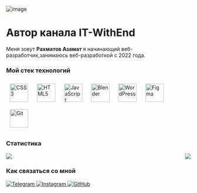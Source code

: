 ![image](https://user-images.githubusercontent.com/116718721/217875311-adae992d-1a52-468c-8ed6-e1e8cf656921.png)

<h1>Автор канала IT-WithEnd</h1>

Меня зовут <b>Рахматов Азамат</b> я начинающий веб-разработчик,занимаюсь веб-разработкой с 2022 года.

<h3>Мой стек технологий</h3>
<div align="left">  
<a href="https://www.w3schools.com/css/" target="_blank"><img style="margin: 10px" src="https://profilinator.rishav.dev/skills-assets/css3-original-wordmark.svg" alt="CSS3" height="50" /></a>
<a href="https://en.wikipedia.org/wiki/HTML5" target="_blank"><img style="margin: 10px" src="https://profilinator.rishav.dev/skills-assets/html5-original-wordmark.svg" alt="HTML5" height="50" /></a>  
<a href="https://www.javascript.com/" target="_blank"><img style="margin: 10px" src="https://profilinator.rishav.dev/skills-assets/javascript-original.svg" alt="JavaScript" height="50" /></a>  
<a href="https://www.blender.org/" target="_blank"><img style="margin: 10px" src="https://profilinator.rishav.dev/skills-assets/blender_community_badge_white.svg" alt="Blender" height="50" /></a>  
<a href="https://wordpress.com/" target="_blank"><img style="margin: 10px" src="https://profilinator.rishav.dev/skills-assets/wordpress.png" alt="WordPress" height="50" /></a>  
<a href="https://www.figma.com/" target="_blank"><img style="margin: 10px" src="https://profilinator.rishav.dev/skills-assets/figma-icon.svg" alt="Figma" height="50" /></a>  
<a href="https://github.com/" target="_blank"><img style="margin: 10px" src="https://profilinator.rishav.dev/skills-assets/git-scm-icon.svg" alt="Git" height="50" /></a>  
</div>

<h3>Статистика</h3>
<div>
<img src="https://github-readme-stats.vercel.app/api?username=Azamat2009&show_icons=true&count_private=true&hide_border=true" align="center" />
<img align="right" src="https://github-readme-stats.vercel.app/api/top-langs/?username=Azamat2009&hide_border=true&layout=compact" align="center" />
<div/>

<h3>Как связаться со мной</h3>
<p>
<a href="https://t.me/itwithend"> <img src="https://camo.githubusercontent.com/32d301601badedb14ef7a1e56431bdc934779610de1561291873b6899e67d434/68747470733a2f2f696d672e736869656c64732e696f2f62616467652f2d54656c656772616d2d3333333f7374796c653d666f722d7468652d6261646765266c6f676f3d74656c656772616d266c6f676f436f6c6f723d323741304439" alt="Telegram" data-canonical-src="https://img.shields.io/badge/-Telegram-333?style=for-the-badge&amp;logo=telegram&amp;logoColor=27A0D9" style="max-width: 100%;"> </a>
<a href="https://www.instagram.com/it_withend/"> <img src="https://camo.githubusercontent.com/51968c54d786a8956af0daaecbfa885f68d5aa7c6c4e33f05da73732c7ba17f8/68747470733a2f2f696d672e736869656c64732e696f2f62616467652f2d496e7374616772616d2d3333333f7374796c653d666f722d7468652d6261646765266c6f676f3d696e7374616772616d266c6f676f436f6c6f723d423430363845" alt="Instagram" data-canonical-src="https://img.shields.io/badge/-Instagram-333?style=for-the-badge&amp;logo=instagram&amp;logoColor=B4068E" style="max-width: 100%;"> </a>
<a href="https://github.com/Azamat2009"> <img src="https://camo.githubusercontent.com/b256c04b53615f6e8d75481ea7b916143c83dbe2031e07dba72abbdcdff11721/68747470733a2f2f696d672e736869656c64732e696f2f62616467652f2d4769744875622d3333333f7374796c653d666f722d7468652d6261646765266c6f676f3d476974487562266c6f676f436f6c6f723d666666" alt="GitHub" data-canonical-src="https://img.shields.io/badge/-GitHub-333?style=for-the-badge&amp;logo=GitHub&amp;logoColor=fff" style="max-width: 100%;"> </a>
</p>
